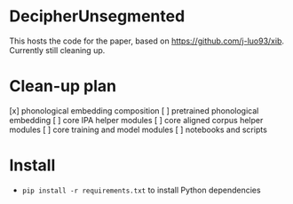 # DecipherUnsegmented
This hosts the code for the paper, based on https://github.com/j-luo93/xib. Currently still cleaning up.

# Clean-up plan
[x] phonological embedding composition 
[ ] pretrained phonological embedding
[ ] core IPA helper modules
[ ] core aligned corpus helper modules
[ ] core training and model modules
[ ] notebooks and scripts

# Install
* `pip install -r requirements.txt` to install Python dependencies
